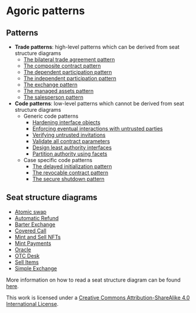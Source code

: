 # Agoric patterns

## Patterns

+ **Trade patterns**: high-level patterns which can be derived from seat structure diagrams
	+ [The bilateral trade agreement pattern](patterns/theBilateralTradeAgreementPattern.md)
	+ [The composite contract pattern](patterns/theCompositeContractPattern.md)
	+ [The dependent participation pattern](patterns/theDependentParticipationPattern.md)
	+ [The independent participation pattern](patterns/theIndependentParticipationPattern.md)
	+ [The exchange pattern](patterns/theExchangePattern.md)
	+ [The managed assets pattern](patterns/theManagedAssetsPattern.md)
	+ [The salesperson pattern](patterns/theSalespersonPattern.md)
+ **Code patterns**: low-level patterns which cannot be derived from seat structure diagrams
	+ Generic code patterns
		+ [Hardening interface objects](patterns/hardeningInterfaceObjects.md)
		+ [Enforcing eventual interactions with untrusted parties](patterns/enforcingEventualInteractionsWithUntrustedParties.md)
		+ [Verifying untrusted invitations](patterns/verifyingUntrustedInvitations.md)
		+ [Validate all contract parameters](patterns/validateAllContractParameters.md)
		+ [Design least authority interfaces](patterns/designLeastAuthorityInterfaces.md)
		+ [Partition authority using facets](patterns/partitionAuthorityUsingFacets.md)
	+ Case specific code patterns
		+ [The delayed initialization pattern](patterns/theDelayedInitializationPattern.md)
		+ [The revocable contract pattern](patterns/theRevocableContractPattern.md)
		+ [The secure shutdown pattern](patterns/theSecureShutdownPattern.md)
	
## Seat structure diagrams
+ [Atomic swap](seatStructureDiagrams/atomicSwap.md)
+ [Automatic Refund](seatStructureDiagrams/automaticRefund.md)
+ [Barter Exchange](seatStructureDiagrams/barterExchange.md)
+ [Covered Call](seatStructureDiagrams/coveredCall.md)
+ [Mint and Sell NFTs](seatStructureDiagrams/mintAndSellNFTs.md)
+ [Mint Payments](seatStructureDiagrams/mintPayments.md)
+ [Oracle](seatStructureDiagrams/oracle.md)
+ [OTC Desk](seatStructureDiagrams/otcDesk.md)
+ [Sell Items](seatStructureDiagrams/sellItems.md)
+ [Simple Exchange](seatStructureDiagrams/simpleExchange.md)

More information on how to read a seat structure diagram can be found [here](legenda/legenda.md).

This work is licensed under a [Creative Commons Attribution-ShareAlike 4.0 International License](https://creativecommons.org/licenses/by-sa/4.0/legalcode).
